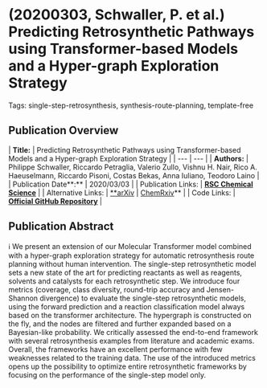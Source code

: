 # (20200303, Schwaller, P. et al.) Predicting Retrosynthetic Pathways using Transformer-based Models and a Hyper-graph Exploration Strategy

Tags: single-step-retrosynthesis, synthesis-route-planning, template-free

## Publication Overview

| **Title:**  | Predicting Retrosynthetic Pathways using Transformer-based Models and a Hyper-graph
Exploration Strategy |
| --- | --- |
| **Authors:**  | Philippe Schwaller, Riccardo Petraglia, Valerio Zullo, Vishnu H. Nair, Rico A. Haeuselmann,
Riccardo Pisoni, Costas Bekas, Anna Iuliano, Teodoro Laino |
| Publication Date**:**  | 2020/03/03 |
| Publication Links: | [**RSC Chemical Science**](https://pubs.rsc.org/en/content/articlelanding/2020/sc/c9sc05704h) |
| Alternative Links: | [**arXiv](https://arxiv.org/abs/1910.08036) | [ChemRxiv](https://chemrxiv.org/engage/chemrxiv/article-details/60c7453df96a0026a5286b6a)** |
| Code Links: | [**Official GitHub Repository**](https://github.com/pschwllr/MolecularTransformer) |

## Publication Abstract

<aside>
ℹ️ We present an extension of our Molecular Transformer model combined with a hyper-graph exploration strategy for automatic retrosynthesis route planning without human intervention. The single-step retrosynthetic model sets a new state of the art for predicting reactants as well as reagents, solvents and catalysts for each retrosynthetic step. We introduce four metrics (coverage, class diversity, round-trip accuracy and Jensen-Shannon divergence) to evaluate the single-step retrosynthetic models, using the forward prediction and a reaction classification model always based on the transformer architecture. The hypergraph is constructed on the fly, and the nodes are filtered and further expanded based on a Bayesian-like probability. We critically assessed the end-to-end framework with several retrosynthesis examples from literature and academic exams. Overall, the frameworks have an excellent performance with few weaknesses related to the training data. The use of the introduced metrics opens up the possibility to optimize entire retrosynthetic frameworks by focusing on the performance of the single-step model only.

</aside>